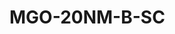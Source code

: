 <a name="material" />

# MGO-20NM-B-SC
<script type="application/ld+json">
  {
    "@context": "https://schema.org/",
    "@type": "ChemicalSubstance",
    "http://purl.org/dc/terms/conformsTo":
      {
        "@type": "CreativeWork",
        "@id": "https://bioschemas.org/profiles/ChemicalSubstance/0.4-RELEASE/"
      },
    "@id": "https://egonw.github.io/nanowiki/nanowiki506.html#material",
    "name": "MGO-20NM-B-SC",
    "sameAs: "http://127.0.0.1/mediawiki/index.php/Special:URIResolver/MGO-2D20NM-2DB-2DSC"
  }
</script>

